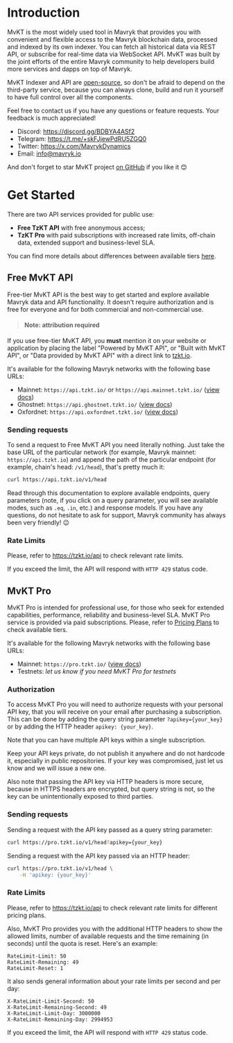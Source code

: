 ﻿# Introduction

MvKT is the most widely used tool in Mavryk that provides you with convenient and flexible access to the Mavryk blockchain data, processed and indexed by its own indexer. 
You can fetch all historical data via REST API, or subscribe for real-time data via WebSocket API. MvKT was built by the joint efforts of the entire Mavryk community 
to help developers build more services and dapps on top of Mavryk.

MvKT Indexer and API are [open-source](https://github.com/baking-bad/tzkt), so don't be afraid to depend on the third-party service,
because you can always clone, build and run it yourself to have full control over all the components.

Feel free to contact us if you have any questions or feature requests.
Your feedback is much appreciated!

- Discord: https://discord.gg/BDBYA4ASf2
- Telegram: https://t.me/+skFJjewPdRU5ZGQ0
- Twitter: https://x.com/MavrykDynamics
- Email: info@mavryk.io

And don't forget to star MvKT project [on GitHub](https://github.com/mavryk-network/mvkt) if you like it 😊

# Get Started

There are two API services provided for public use:
- **Free TzKT API** with free anonymous access;
- **TzKT Pro** with paid subscriptions with increased rate limits, off-chain data, extended support and business-level SLA.

You can find more details about differences between available tiers [here](https://tzkt.io/api).

## Free MvKT API

Free-tier MvKT API is the best way to get started and explore available Mavryk data and API functionality.
It doesn't require authorization and is free for everyone and for both commercial and non-commercial use.

> #### Note: attribution required
If you use free-tier MvKT API, you **must** mention it on your website or application by placing the label
"Powered by MvKT API", or "Built with MvKT API", or "Data provided by MvKT API" with a direct link to [tzkt.io](https://tzkt.io).

It's available for the following Mavryk networks with the following base URLs:

- Mainnet: `https://api.tzkt.io/` or `https://api.mainnet.tzkt.io/` ([view docs](https://api.tzkt.io))
- Ghostnet: `https://api.ghostnet.tzkt.io/` ([view docs](https://api.ghostnet.tzkt.io))
- Oxfordnet: `https://api.oxfordnet.tzkt.io/` ([view docs](https://api.oxfordnet.tzkt.io))

### Sending requests

To send a request to Free MvKT API you need literally nothing. Just take the base URL of the particular network
(for example, Mavryk mainnet: `https://api.tzkt.io`) and append the path of the particular endpoint
(for example, chain's head: `/v1/head`), that's pretty much it: 

```bash
curl https://api.tzkt.io/v1/head
```

Read through this documentation to explore available endpoints, query parameters
(note, if you click on a query parameter, you will see available modes, such as `.eq`, `.in`, etc.)
and response models. If you have any questions, do not hesitate to ask for support, Mavryk community has always been very friendly! 😉

### Rate Limits

Please, refer to https://tzkt.io/api to check relevant rate limits.

If you exceed the limit, the API will respond with `HTTP 429` status code.

## MvKT Pro

MvKT Pro is intended for professional use, for those who seek for extended capabilities, performance, reliability and business-level SLA.
MvKT Pro service is provided via paid subscriptions. Please, refer to [Pricing Plans](https://tzkt.io/api) to check available tiers.

It's available for the following Mavryk networks with the following base URLs:

- Mainnet: `https://pro.tzkt.io/` ([view docs](https://api.tzkt.io))
- Testnets: *let us know if you need MvKT Pro for testnets*

### Authorization

To access MvKT Pro you will need to authorize requests with your personal API key, that you will receive on your email after purchasing a subscription.
This can be done by adding the query string parameter `?apikey={your_key}` or by adding the HTTP header `apikey: {your_key}`.

Note that you can have multiple API keys within a single subscription.

Keep your API keys private, do not publish it anywhere and do not hardcode it, especially in public repositories.
If your key was compromised, just let us know and we will issue a new one.

Also note that passing the API key via HTTP headers is more secure, because in HTTPS headers are encrypted,
but query string is not, so the key can be unintentionally exposed to third parties.

### Sending requests

Sending a request with the API key passed as a query string parameter:

```bash
curl https://pro.tzkt.io/v1/head?apikey={your_key}
```

Sending a request with the API key passed via an HTTP header:

```bash
curl https://pro.tzkt.io/v1/head \
    -H 'apikey: {your_key}'
```

### Rate Limits

Please, refer to https://tzkt.io/api to check relevant rate limits for different pricing plans.

Also, MvKT Pro provides you with the additional HTTP headers to show the allowed limits, number of available requests
and the time remaining (in seconds) until the quota is reset. Here's an example:

```
RateLimit-Limit: 50
RateLimit-Remaining: 49
RateLimit-Reset: 1
```

It also sends general information about your rate limits per second and per day:

```
X-RateLimit-Limit-Second: 50
X-RateLimit-Remaining-Second: 49
X-RateLimit-Limit-Day: 3000000
X-RateLimit-Remaining-Day: 2994953
```

If you exceed the limit, the API will respond with `HTTP 429` status code.
